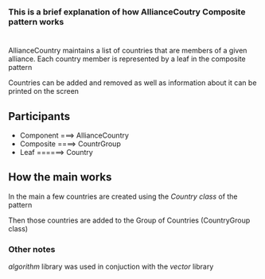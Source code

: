 ### This is a brief explanation of how AllianceCoutry Composite pattern works

#

AllianceCountry maintains a list of countries that are members of a given alliance. 
Each country member is represented by a leaf in the composite pattern

Countries can be added and removed as well as information about it can be printed on the screen


## Participants
<ul>
<li> Component ===> AllianceCountry</li> 
<li> Composite ====> CountrGroup</li>
<li> Leaf ======> Country </li>
</ul>

## How the main works

In the main a few countries are created using the _Country class_ of the pattern

Then those countries are added to the Group of Countries (CountryGroup class)

### Other notes
_algorithm_  library was used in conjuction with the _vector_ library
